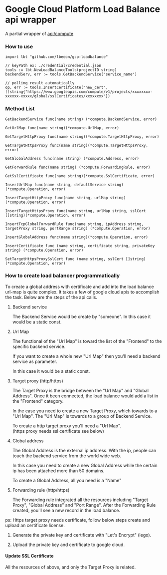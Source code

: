 # Google Cloud Platform Load Balance api wrapper
A partial wrapper of [api/compute](https://google.golang.org/api/compute/v1)  

### How to use
```
import lbt "github.com/lbeeon/gcp-loadbalance"

// keyPath ex: ./credential/credential.json
tools := lbt.NewLoadBalanceTools(projectID string)
backendServ, err := tools.GetBackendService("service_name")

// polling result automatically
op, err := tools.InsertCertificate("new_cert", []string{"https://www.googleapis.com/compute/v1/projects/xxxxxxxx-xxxxxx-xxxxx/global/sslCertificates/xxxxxxxx"})
```

### Method List

    GetBackendService func(name string) (*compute.BackendService, error)

    GetUrlMap func(name string)(*compute.UrlMap, error)

    GetTargetHttpProxy func(name string)(*compute.TargetHttpProxy, error)

    GetTargetHttpsProxy func(name string)(*compute.TargetHttpsProxy, error)

    GetGlobalAddress func(name string) (*compute.Address, error)

    GetForwardRule func(name string) (*compute.ForwardingRule, error)

    GetSslCertificate func(name string)(*compute.SslCertificate, error)

    InsertUrlMap func(name string, defaultService string)(*compute.Operation, error)

    InsertTargetHttpProxy func(name string, urlMap string)(*compute.Operation, error)

    InsertTargetHttpsProxy func(name string, urlMap string, sslCert []string)(*compute.Operation, error)

    InsertTcpGlobalForwardRule func(name string, ipAddress string, targetProxy string, portRange string) (*compute.Operation, error)

    InsertGlobalAddress func(name string)(*compute.Operation, error)

    InsertCertificate func (name string, certificate string, privateKey string) (*compute.Operation, error)

    SetTargetHttpsProxySslCert func (name string, sslCert []string)(*compute.Operation, error)

### How to create load balancer programmatically

To create a global address with certificate and add into the load balance url-map is quite complex. It takes a few of google cloud apis to accomplish the task. Below are the steps of the api calls.  

1. Backend service

    The Backend Service would be create by "someone". In this case it would be a static const.

2. Url Map  

    The functional of the "Url Map" is toward the list of the "Frontend" to the specific backend service.

    If you want to create a whole new "Url Map" then you'll need a backend service as parameter.

    In this case it would be a static const.

3. Target proxy (http/https)  

    The Target Proxy is the bridge between the "Url Map" and "Global Address". Once it been connected, the load balance would add a list in the "Frontend" category.

    In the case you need to create a new Target Proxy, which towards to a "Url Map". The "Url Map" is towards to a group of Backend Service.  

    To create a http target proxy you'll need a "Url Map".  
    (https proxy needs ssl certificate see below)

4. Global address  

   The Global Address is the external ip address. With the ip, people can touch the backend service from the world wide web.

   In this case you need to create a new Global Address while the certain ip has been attached more than 50 domains.

   To create a Global Address, all you need is a "Name"

5. Forwarding rule (http/https)  

    The Forwarding rule integrated all the resources including "Target Proxy", "Global Address" and "Port Range". After the Forwarding Rule created, you'll see a new record in the load balance.

ps: Https target proxy needs certificate, follow below steps create and upload an certificate license.

1. Generate the private key and certificate with "Let's Encrypt" (lego).

2. Upload the private key and certificate to google cloud.

#### Update SSL Certificate

All the resources of above, and only the Target Proxy is related.
